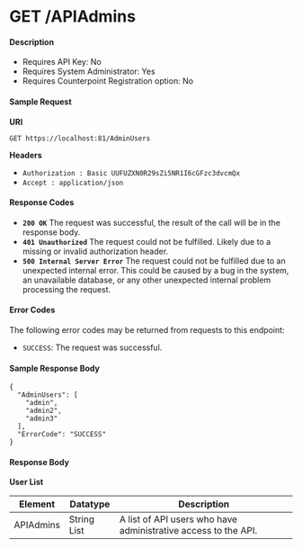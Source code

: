 
# GET /APIAdmins

#### Description

- Requires API Key: No
- Requires System Administrator: Yes
- Requires Counterpoint Registration option: No

#### Sample Request

**URI**

`GET https://localhost:81/AdminUsers`

**Headers**
- `Authorization : Basic UUFUZXN0R29sZi5NR1I6cGFzc3dvcmQx`
- `Accept : application/json`

#### Response Codes
- **<code>200 OK</code>** The request was successful, the result of the call will be in the response body.
- **<code>401 Unauthorized</code>** The request could not be fulfilled. Likely due to a missing or invalid authorization header.
- **<code>500 Internal Server Error</code>** The request could not be fulfilled due to an unexpected internal error. This could be caused by a bug in the system, an unavailable database, or any other unexpected internal problem processing the request.
 
#### Error Codes
The following error codes may be returned from requests to this endpoint:
- `SUCCESS`: The request was successful.

#### Sample Response Body

```
{
  "AdminUsers": [
    "admin",
    "admin2",
    "admin3"
  ],
  "ErrorCode": "SUCCESS"
}
```

#### Response Body

**User List**

Element | Datatype | Description
------- | -------- | -----------
APIAdmins | String List | A list of API users who have administrative access to the API.
